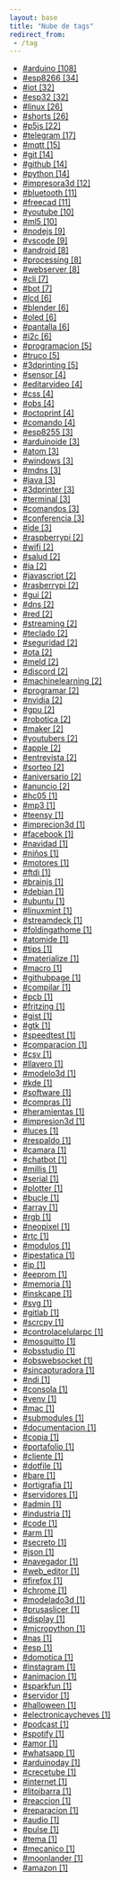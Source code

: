 ```yaml
---
layout: base
title: "Nube de tags"
redirect_from:
 - /tag
---
```


<div class="link-list">
	<ul>
		<li>
			<a href="/tag/arduino">#arduino [108]</a>
		</li>
		<li>
			<a href="/tag/esp8266">#esp8266 [34]</a>
		</li>
		<li>
			<a href="/tag/iot">#iot [32]</a>
		</li>
		<li>
			<a href="/tag/esp32">#esp32 [32]</a>
		</li>
		<li>
			<a href="/tag/linux">#linux [26]</a>
		</li>
		<li>
			<a href="/tag/shorts">#shorts [26]</a>
		</li>
		<li>
			<a href="/tag/p5js">#p5js [22]</a>
		</li>
		<li>
			<a href="/tag/telegram">#telegram [17]</a>
		</li>
		<li>
			<a href="/tag/mqtt">#mqtt [15]</a>
		</li>
		<li>
			<a href="/tag/git">#git [14]</a>
		</li>
		<li>
			<a href="/tag/github">#github [14]</a>
		</li>
		<li>
			<a href="/tag/python">#python [14]</a>
		</li>
		<li>
			<a href="/tag/impresora3d">#impresora3d [12]</a>
		</li>
		<li>
			<a href="/tag/bluetooth">#bluetooth [11]</a>
		</li>
		<li>
			<a href="/tag/freecad">#freecad [11]</a>
		</li>
		<li>
			<a href="/tag/youtube">#youtube [10]</a>
		</li>
		<li>
			<a href="/tag/ml5">#ml5 [10]</a>
		</li>
		<li>
			<a href="/tag/nodejs">#nodejs [9]</a>
		</li>
		<li>
			<a href="/tag/vscode">#vscode [9]</a>
		</li>
		<li>
			<a href="/tag/android">#android [8]</a>
		</li>
		<li>
			<a href="/tag/processing">#processing [8]</a>
		</li>
		<li>
			<a href="/tag/webserver">#webserver [8]</a>
		</li>
		<li>
			<a href="/tag/cli">#cli [7]</a>
		</li>
		<li>
			<a href="/tag/bot">#bot [7]</a>
		</li>
		<li>
			<a href="/tag/lcd">#lcd [6]</a>
		</li>
		<li>
			<a href="/tag/blender">#blender [6]</a>
		</li>
		<li>
			<a href="/tag/oled">#oled [6]</a>
		</li>
		<li>
			<a href="/tag/pantalla">#pantalla [6]</a>
		</li>
		<li>
			<a href="/tag/i2c">#i2c [6]</a>
		</li>
		<li>
			<a href="/tag/programacion">#programacion [5]</a>
		</li>
		<li>
			<a href="/tag/truco">#truco [5]</a>
		</li>
		<li>
			<a href="/tag/3dprinting">#3dprinting [5]</a>
		</li>
		<li>
			<a href="/tag/sensor">#sensor [4]</a>
		</li>
		<li>
			<a href="/tag/editarvideo">#editarvideo [4]</a>
		</li>
		<li>
			<a href="/tag/css">#css [4]</a>
		</li>
		<li>
			<a href="/tag/obs">#obs [4]</a>
		</li>
		<li>
			<a href="/tag/octoprint">#octoprint [4]</a>
		</li>
		<li>
			<a href="/tag/comando">#comando [4]</a>
		</li>
		<li>
			<a href="/tag/esp8255">#esp8255 [3]</a>
		</li>
		<li>
			<a href="/tag/arduinoide">#arduinoide [3]</a>
		</li>
		<li>
			<a href="/tag/atom">#atom [3]</a>
		</li>
		<li>
			<a href="/tag/windows">#windows [3]</a>
		</li>
		<li>
			<a href="/tag/mdns">#mdns [3]</a>
		</li>
		<li>
			<a href="/tag/java">#java [3]</a>
		</li>
		<li>
			<a href="/tag/3dprinter">#3dprinter [3]</a>
		</li>
		<li>
			<a href="/tag/terminal">#terminal [3]</a>
		</li>
		<li>
			<a href="/tag/comandos">#comandos [3]</a>
		</li>
		<li>
			<a href="/tag/conferencia">#conferencia [3]</a>
		</li>
		<li>
			<a href="/tag/ide">#ide [3]</a>
		</li>
		<li>
			<a href="/tag/raspberrypi">#raspberrypi [2]</a>
		</li>
		<li>
			<a href="/tag/wifi">#wifi [2]</a>
		</li>
		<li>
			<a href="/tag/salud">#salud [2]</a>
		</li>
		<li>
			<a href="/tag/ia">#ia [2]</a>
		</li>
		<li>
			<a href="/tag/javascript">#javascript [2]</a>
		</li>
		<li>
			<a href="/tag/rasberrypi">#rasberrypi [2]</a>
		</li>
		<li>
			<a href="/tag/gui">#gui [2]</a>
		</li>
		<li>
			<a href="/tag/dns">#dns [2]</a>
		</li>
		<li>
			<a href="/tag/red">#red [2]</a>
		</li>
		<li>
			<a href="/tag/streaming">#streaming [2]</a>
		</li>
		<li>
			<a href="/tag/teclado">#teclado [2]</a>
		</li>
		<li>
			<a href="/tag/seguridad">#seguridad [2]</a>
		</li>
		<li>
			<a href="/tag/ota">#ota [2]</a>
		</li>
		<li>
			<a href="/tag/meld">#meld [2]</a>
		</li>
		<li>
			<a href="/tag/discord">#discord [2]</a>
		</li>
		<li>
			<a href="/tag/machinelearning">#machinelearning [2]</a>
		</li>
		<li>
			<a href="/tag/programar">#programar [2]</a>
		</li>
		<li>
			<a href="/tag/nvidia">#nvidia [2]</a>
		</li>
		<li>
			<a href="/tag/gpu">#gpu [2]</a>
		</li>
		<li>
			<a href="/tag/robotica">#robotica [2]</a>
		</li>
		<li>
			<a href="/tag/maker">#maker [2]</a>
		</li>
		<li>
			<a href="/tag/youtubers">#youtubers [2]</a>
		</li>
		<li>
			<a href="/tag/apple">#apple [2]</a>
		</li>
		<li>
			<a href="/tag/entrevista">#entrevista [2]</a>
		</li>
		<li>
			<a href="/tag/sorteo">#sorteo [2]</a>
		</li>
		<li>
			<a href="/tag/aniversario">#aniversario [2]</a>
		</li>
		<li>
			<a href="/tag/anuncio">#anuncio [2]</a>
		</li>
		<li>
			<a href="/tag/hc05">#hc05 [1]</a>
		</li>
		<li>
			<a href="/tag/mp3">#mp3 [1]</a>
		</li>
		<li>
			<a href="/tag/teensy">#teensy [1]</a>
		</li>
		<li>
			<a href="/tag/imprecion3d">#imprecion3d [1]</a>
		</li>
		<li>
			<a href="/tag/facebook">#facebook [1]</a>
		</li>
		<li>
			<a href="/tag/navidad">#navidad [1]</a>
		</li>
		<li>
			<a href="/tag/niños">#niños [1]</a>
		</li>
		<li>
			<a href="/tag/motores">#motores [1]</a>
		</li>
		<li>
			<a href="/tag/ftdi">#ftdi [1]</a>
		</li>
		<li>
			<a href="/tag/brainjs">#brainjs [1]</a>
		</li>
		<li>
			<a href="/tag/debian">#debian [1]</a>
		</li>
		<li>
			<a href="/tag/ubuntu">#ubuntu [1]</a>
		</li>
		<li>
			<a href="/tag/linuxmint">#linuxmint [1]</a>
		</li>
		<li>
			<a href="/tag/streamdeck">#streamdeck [1]</a>
		</li>
		<li>
			<a href="/tag/foldingathome">#foldingathome [1]</a>
		</li>
		<li>
			<a href="/tag/atomide">#atomide [1]</a>
		</li>
		<li>
			<a href="/tag/tips">#tips [1]</a>
		</li>
		<li>
			<a href="/tag/materialize">#materialize [1]</a>
		</li>
		<li>
			<a href="/tag/macro">#macro [1]</a>
		</li>
		<li>
			<a href="/tag/githubpage">#githubpage [1]</a>
		</li>
		<li>
			<a href="/tag/compilar">#compilar [1]</a>
		</li>
		<li>
			<a href="/tag/pcb">#pcb [1]</a>
		</li>
		<li>
			<a href="/tag/fritzing">#fritzing [1]</a>
		</li>
		<li>
			<a href="/tag/gist">#gist [1]</a>
		</li>
		<li>
			<a href="/tag/gtk">#gtk [1]</a>
		</li>
		<li>
			<a href="/tag/speedtest">#speedtest [1]</a>
		</li>
		<li>
			<a href="/tag/comparacion">#comparacion [1]</a>
		</li>
		<li>
			<a href="/tag/csv">#csv [1]</a>
		</li>
		<li>
			<a href="/tag/llavero">#llavero [1]</a>
		</li>
		<li>
			<a href="/tag/modelo3d">#modelo3d [1]</a>
		</li>
		<li>
			<a href="/tag/kde">#kde [1]</a>
		</li>
		<li>
			<a href="/tag/software">#software [1]</a>
		</li>
		<li>
			<a href="/tag/compras">#compras [1]</a>
		</li>
		<li>
			<a href="/tag/heramientas">#heramientas [1]</a>
		</li>
		<li>
			<a href="/tag/impresion3d">#impresion3d [1]</a>
		</li>
		<li>
			<a href="/tag/luces">#luces [1]</a>
		</li>
		<li>
			<a href="/tag/respaldo">#respaldo [1]</a>
		</li>
		<li>
			<a href="/tag/camara">#camara [1]</a>
		</li>
		<li>
			<a href="/tag/chatbot">#chatbot [1]</a>
		</li>
		<li>
			<a href="/tag/millis">#millis [1]</a>
		</li>
		<li>
			<a href="/tag/serial">#serial [1]</a>
		</li>
		<li>
			<a href="/tag/plotter">#plotter [1]</a>
		</li>
		<li>
			<a href="/tag/bucle">#bucle [1]</a>
		</li>
		<li>
			<a href="/tag/array">#array [1]</a>
		</li>
		<li>
			<a href="/tag/rgb">#rgb [1]</a>
		</li>
		<li>
			<a href="/tag/neopixel">#neopixel [1]</a>
		</li>
		<li>
			<a href="/tag/rtc">#rtc [1]</a>
		</li>
		<li>
			<a href="/tag/modulos">#modulos [1]</a>
		</li>
		<li>
			<a href="/tag/ipestatica">#ipestatica [1]</a>
		</li>
		<li>
			<a href="/tag/ip">#ip [1]</a>
		</li>
		<li>
			<a href="/tag/eeprom">#eeprom [1]</a>
		</li>
		<li>
			<a href="/tag/memoria">#memoria [1]</a>
		</li>
		<li>
			<a href="/tag/inskcape">#inskcape [1]</a>
		</li>
		<li>
			<a href="/tag/svg">#svg [1]</a>
		</li>
		<li>
			<a href="/tag/gitlab">#gitlab [1]</a>
		</li>
		<li>
			<a href="/tag/scrcpy">#scrcpy [1]</a>
		</li>
		<li>
			<a href="/tag/controlacelularpc">#controlacelularpc [1]</a>
		</li>
		<li>
			<a href="/tag/mosquitto">#mosquitto [1]</a>
		</li>
		<li>
			<a href="/tag/obsstudio">#obsstudio [1]</a>
		</li>
		<li>
			<a href="/tag/obswebsocket">#obswebsocket [1]</a>
		</li>
		<li>
			<a href="/tag/sincapturadora">#sincapturadora [1]</a>
		</li>
		<li>
			<a href="/tag/ndi">#ndi [1]</a>
		</li>
		<li>
			<a href="/tag/consola">#consola [1]</a>
		</li>
		<li>
			<a href="/tag/venv">#venv [1]</a>
		</li>
		<li>
			<a href="/tag/mac">#mac [1]</a>
		</li>
		<li>
			<a href="/tag/submodules">#submodules [1]</a>
		</li>
		<li>
			<a href="/tag/documentacion">#documentacion [1]</a>
		</li>
		<li>
			<a href="/tag/copia">#copia [1]</a>
		</li>
		<li>
			<a href="/tag/portafolio">#portafolio [1]</a>
		</li>
		<li>
			<a href="/tag/cliente">#cliente [1]</a>
		</li>
		<li>
			<a href="/tag/dotfile">#dotfile [1]</a>
		</li>
		<li>
			<a href="/tag/bare">#bare [1]</a>
		</li>
		<li>
			<a href="/tag/ortigrafia">#ortigrafia [1]</a>
		</li>
		<li>
			<a href="/tag/servidores">#servidores [1]</a>
		</li>
		<li>
			<a href="/tag/admin">#admin [1]</a>
		</li>
		<li>
			<a href="/tag/industria">#industria [1]</a>
		</li>
		<li>
			<a href="/tag/code">#code [1]</a>
		</li>
		<li>
			<a href="/tag/arm">#arm [1]</a>
		</li>
		<li>
			<a href="/tag/secreto">#secreto [1]</a>
		</li>
		<li>
			<a href="/tag/json">#json [1]</a>
		</li>
		<li>
			<a href="/tag/navegador">#navegador [1]</a>
		</li>
		<li>
			<a href="/tag/web_editor">#web_editor [1]</a>
		</li>
		<li>
			<a href="/tag/firefox">#firefox [1]</a>
		</li>
		<li>
			<a href="/tag/chrome">#chrome [1]</a>
		</li>
		<li>
			<a href="/tag/modelado3d">#modelado3d [1]</a>
		</li>
		<li>
			<a href="/tag/prusaslicer">#prusaslicer [1]</a>
		</li>
		<li>
			<a href="/tag/display">#display [1]</a>
		</li>
		<li>
			<a href="/tag/micropython">#micropython [1]</a>
		</li>
		<li>
			<a href="/tag/nas">#nas [1]</a>
		</li>
		<li>
			<a href="/tag/esp">#esp [1]</a>
		</li>
		<li>
			<a href="/tag/domotica">#domotica [1]</a>
		</li>
		<li>
			<a href="/tag/instagram">#instagram [1]</a>
		</li>
		<li>
			<a href="/tag/animacion">#animacion [1]</a>
		</li>
		<li>
			<a href="/tag/sparkfun">#sparkfun [1]</a>
		</li>
		<li>
			<a href="/tag/servidor">#servidor [1]</a>
		</li>
		<li>
			<a href="/tag/halloween">#halloween [1]</a>
		</li>
		<li>
			<a href="/tag/electronicaycheves">#electronicaycheves [1]</a>
		</li>
		<li>
			<a href="/tag/podcast">#podcast [1]</a>
		</li>
		<li>
			<a href="/tag/spotify">#spotify [1]</a>
		</li>
		<li>
			<a href="/tag/amor">#amor [1]</a>
		</li>
		<li>
			<a href="/tag/whatsapp">#whatsapp [1]</a>
		</li>
		<li>
			<a href="/tag/arduinoday">#arduinoday [1]</a>
		</li>
		<li>
			<a href="/tag/crecetube">#crecetube [1]</a>
		</li>
		<li>
			<a href="/tag/internet">#internet [1]</a>
		</li>
		<li>
			<a href="/tag/litoibarra">#litoibarra [1]</a>
		</li>
		<li>
			<a href="/tag/reaccion">#reaccion [1]</a>
		</li>
		<li>
			<a href="/tag/reparacion">#reparacion [1]</a>
		</li>
		<li>
			<a href="/tag/audio">#audio [1]</a>
		</li>
		<li>
			<a href="/tag/pulse">#pulse [1]</a>
		</li>
		<li>
			<a href="/tag/tema">#tema [1]</a>
		</li>
		<li>
			<a href="/tag/mecanico">#mecanico [1]</a>
		</li>
		<li>
			<a href="/tag/moonlander">#moonlander [1]</a>
		</li>
		<li>
			<a href="/tag/amazon">#amazon [1]</a>
		</li>
	</ul>
</div>
